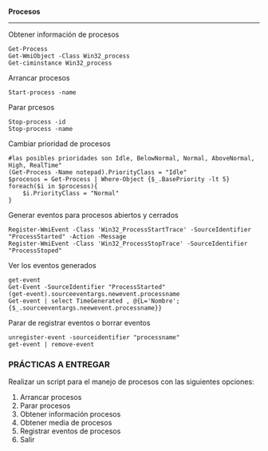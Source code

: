 **Procesos**
***

Obtener información de procesos
````
Get-Process
Get-WmiObject -Class Win32_process
Get-ciminstance Win32_process
````
Arrancar procesos
````
Start-process -name
````
Parar prcesos
````
Stop-process -id
Stop-process -name
````

Cambiar prioridad de procesos
````
#las posibles prioridades son Idle, BelowNormal, Normal, AboveNormal, High, RealTime"
(Get-Process -Name notepad).PriorityClass = "Idle"
$procesos = Get-Process | Where-Object {$_.BasePriority -lt 5}
foreach($i in $procesos){
    $i.PriorityClass = "Normal"
}
````

Generar eventos para procesos abiertos y cerrados

````
Register-WmiEvent -Class 'Win32_ProcessStartTrace' -SourceIdentifier "ProcessStarted" -Action -Message
Register-WmiEvent -Class 'Win32_ProcessStopTrace' -SourceIdentifier "ProcessStoped"
````

Ver los eventos generados
````
get-event
Get-Event -SourceIdentifier "ProcessStarted"
(get-event).sourceeventargs.newevent.processname
Get-event | select TimeGenerated , @{L='Nombre';{$_.sourceeventargs.neewevent.processname}}
````

Parar de registrar eventos o borrar eventos
````
unregister-event -sourceidentifier "processname"
get-event | remove-event
````

### PRÁCTICAS A ENTREGAR

Realizar un script para el manejo de procesos con las siguientes opciones:

1. Arrancar procesos
2. Parar procesos
3. Obtener información procesos
4. Obtener media de procesos
5. Registrar eventos de procesos
6. Salir
